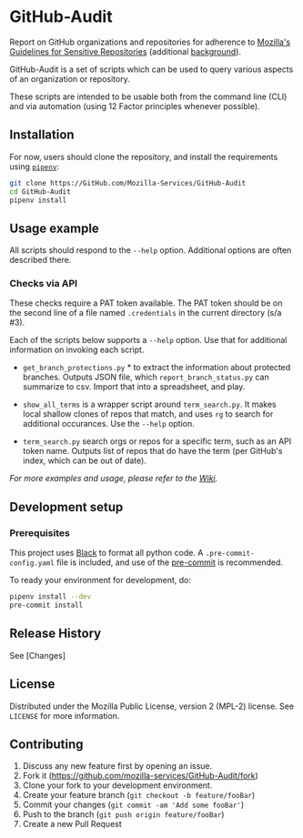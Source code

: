 # GitHub-Audit

Report on GitHub organizations and repositories for adherence to
[Mozilla's Guidelines for Sensitive Repositories][guidelines_url]
(additional [background][background_url]).

<!-- I hope to do this in future, so leaving as template for now
[![Build Status][travis-image]][travis-url]
[![Downloads Stats][npm-downloads]][npm-url]
-->

GitHub-Audit is a set of scripts which can be used to query various
aspects of an organization or repository.

These scripts are intended to be usable both from the command line (CLI)
and via automation (using 12 Factor principles whenever possible).


## Installation

For now, users should clone the repository, and install the requirements
using [``pipenv``][pipenv_url]:

```sh
git clone https://GitHub.com/Mozilla-Services/GitHub-Audit
cd GitHub-Audit
pipenv install
```


## Usage example

All scripts should respond to the ``--help`` option. Additional options
are often described there.

### Checks via API

These checks require a PAT token available. The PAT
token should be on the second line of a file named ``.credentials`` in
the current directory (s/a #3).

Each of the scripts below supports a ``--help`` option. Use that for
additional information on invoking each script.

- ``get_branch_protections.py`` * to extract the information about
  protected branches. Outputs JSON file, which
  ``report_branch_status.py`` can summarize to csv. Import that into a
  spreadsheet, and play.

- ``show_all_terms`` is a wrapper script around ``term_search.py``. It
  makes local shallow clones of repos that match, and uses ``rg`` to
  search for additional occurances. Use the ``--help`` option.

- ``term_search.py`` search orgs or repos for a specific term, such as
  an API token name. Outputs list of repos that do have the term (per
  GitHub's index, which can be out of date).

_For more examples and usage, please refer to the [Wiki][wiki]._

## Development setup

### Prerequisites

This project uses [Black][black_url] to format all python code. A
``.pre-commit-config.yaml`` file is included, and use of the
[pre-commit][pre_commit_url] is recommended.

To ready your environment for development, do:
```sh
pipenv install --dev
pre-commit install
```

## Release History

See [Changes]

## License

Distributed under the Mozilla Public License, version 2 (MPL-2) license. See ``LICENSE`` for more information.

## Contributing

1. Discuss any new feature first by opening an issue.
1. Fork it (<https://github.com/mozilla-services/GitHub-Audit/fork>)
1. Clone your fork to your development environment.
2. Create your feature branch (`git checkout -b feature/fooBar`)
3. Commit your changes (`git commit -am 'Add some fooBar'`)
4. Push to the branch (`git push origin feature/fooBar`)
5. Create a new Pull Request

<!-- Markdown link & img dfn's -->
[wiki]: https://github.com/mozilla-services/Github-Audit/wiki
[black_url]: https://black.readthedocs.io/en/stable/index.html
[pre_commit_url]: https://pre-commit.com/
[pipenv_url]: https://docs.pipenv.org/
[guidelines_url]: https://wiki.mozilla.org/GitHub/Repository_Security
[background_url]: docs/README.md
